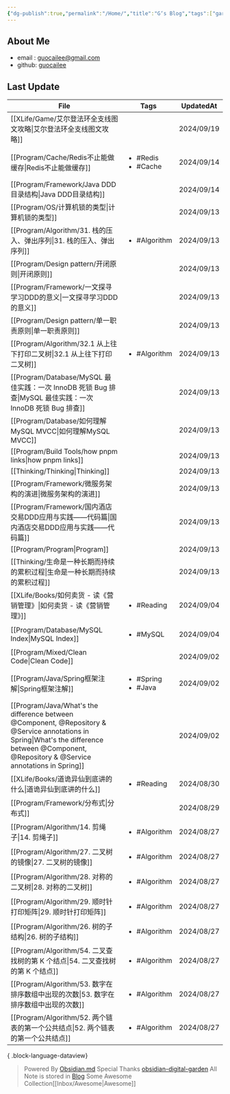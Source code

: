 ```yaml
---
{"dg-publish":true,"permalink":"/Home/","title":"G‘s Blog","tags":["gardenEntry"],"noteIcon":""}
---
```


## About Me
* email : [guocailee@gmail.com](mailto:guocailee@gmail.com)
* github: [guocailee](https://github.com/guocailee)


## Last Update

| File                                                                                                                                                                                               | Tags                                    | UpdatedAt  |
| -------------------------------------------------------------------------------------------------------------------------------------------------------------------------------------------------- | --------------------------------------- | ---------- |
| [[XLife/Game/艾尔登法环全支线图文攻略\|艾尔登法环全支线图文攻略]]                                                                                                                                                       | <ul></ul>                               | 2024/09/19 |
| [[Program/Cache/Redis不止能做缓存\|Redis不止能做缓存]]                                                                                                                                                      | <ul><li>#Redis</li><li>#Cache</li></ul> | 2024/09/14 |
| [[Program/Framework/Java DDD目录结构\|Java DDD目录结构]]                                                                                                                                                | <ul></ul>                               | 2024/09/14 |
| [[Program/OS/计算机锁的类型\|计算机锁的类型]]                                                                                                                                                                 | <ul></ul>                               | 2024/09/13 |
| [[Program/Algorithm/31. 栈的压入、弹出序列\|31. 栈的压入、弹出序列]]                                                                                                                                              | <ul><li>#Algorithm</li></ul>            | 2024/09/13 |
| [[Program/Design pattern/开闭原则\|开闭原则]]                                                                                                                                                           | <ul></ul>                               | 2024/09/13 |
| [[Program/Framework/一文探寻学习DDD的意义\|一文探寻学习DDD的意义]]                                                                                                                                                | <ul></ul>                               | 2024/09/13 |
| [[Program/Design pattern/单一职责原则\|单一职责原则]]                                                                                                                                                       | <ul></ul>                               | 2024/09/13 |
| [[Program/Algorithm/32.1 从上往下打印二叉树\|32.1 从上往下打印二叉树]]                                                                                                                                            | <ul><li>#Algorithm</li></ul>            | 2024/09/13 |
| [[Program/Database/MySQL 最佳实践：一次 InnoDB 死锁 Bug 排查\|MySQL 最佳实践：一次 InnoDB 死锁 Bug 排查]]                                                                                                             | <ul></ul>                               | 2024/09/13 |
| [[Program/Database/如何理解MySQL MVCC\|如何理解MySQL MVCC]]                                                                                                                                             | <ul></ul>                               | 2024/09/13 |
| [[Program/Build Tools/how pnpm links\|how pnpm links]]                                                                                                                                          | <ul></ul>                               | 2024/09/13 |
| [[Thinking/Thinking\|Thinking]]                                                                                                                                                                 | <ul></ul>                               | 2024/09/13 |
| [[Program/Framework/微服务架构的演进\|微服务架构的演进]]                                                                                                                                                        | <ul></ul>                               | 2024/09/13 |
| [[Program/Framework/国内酒店交易DDD应用与实践——代码篇\|国内酒店交易DDD应用与实践——代码篇]]                                                                                                                                  | <ul></ul>                               | 2024/09/13 |
| [[Program/Program\|Program]]                                                                                                                                                                    | <ul></ul>                               | 2024/09/13 |
| [[Thinking/生命是一种长期而持续的累积过程\|生命是一种长期而持续的累积过程]]                                                                                                                                                   | <ul></ul>                               | 2024/09/13 |
| [[XLife/Books/如何卖货 - 读《营销管理》\|如何卖货 - 读《营销管理》]]                                                                                                                                                  | <ul><li>#Reading</li></ul>              | 2024/09/04 |
| [[Program/Database/MySQL Index\|MySQL Index]]                                                                                                                                                   | <ul><li>#MySQL</li></ul>                | 2024/09/04 |
| [[Program/Mixed/Clean  Code\|Clean  Code]]                                                                                                                                                      | <ul></ul>                               | 2024/09/02 |
| [[Program/Java/Spring框架注解\|Spring框架注解]]                                                                                                                                                         | <ul><li>#Spring</li><li>#Java</li></ul> | 2024/09/02 |
| [[Program/Java/What's the difference between @Component, @Repository & @Service annotations in Spring\|What's the difference between @Component, @Repository & @Service annotations in Spring]] | <ul></ul>                               | 2024/09/02 |
| [[XLife/Books/道诡异仙到底讲的什么\|道诡异仙到底讲的什么]]                                                                                                                                                          | <ul><li>#Reading</li></ul>              | 2024/08/30 |
| [[Program/Framework/分布式\|分布式]]                                                                                                                                                                  | <ul></ul>                               | 2024/08/29 |
| [[Program/Algorithm/14. 剪绳子\|14. 剪绳子]]                                                                                                                                                          | <ul><li>#Algorithm</li></ul>            | 2024/08/27 |
| [[Program/Algorithm/27. 二叉树的镜像\|27. 二叉树的镜像]]                                                                                                                                                    | <ul><li>#Algorithm</li></ul>            | 2024/08/27 |
| [[Program/Algorithm/28. 对称的二叉树\|28. 对称的二叉树]]                                                                                                                                                    | <ul><li>#Algorithm</li></ul>            | 2024/08/27 |
| [[Program/Algorithm/29. 顺时针打印矩阵\|29. 顺时针打印矩阵]]                                                                                                                                                  | <ul><li>#Algorithm</li></ul>            | 2024/08/27 |
| [[Program/Algorithm/26. 树的子结构\|26. 树的子结构]]                                                                                                                                                      | <ul><li>#Algorithm</li></ul>            | 2024/08/27 |
| [[Program/Algorithm/54. 二叉查找树的第 K 个结点\|54. 二叉查找树的第 K 个结点]]                                                                                                                                      | <ul><li>#Algorithm</li></ul>            | 2024/08/27 |
| [[Program/Algorithm/53. 数字在排序数组中出现的次数\|53. 数字在排序数组中出现的次数]]                                                                                                                                      | <ul><li>#Algorithm</li></ul>            | 2024/08/27 |
| [[Program/Algorithm/52. 两个链表的第一个公共结点\|52. 两个链表的第一个公共结点]]                                                                                                                                        | <ul><li>#Algorithm</li></ul>            | 2024/08/27 |

{ .block-language-dataview}


> Powered By [Obsidian.md](https://obsidian.md/) 
> Special Thanks [obsidian-digital-garden](https://github.com/oleeskild/obsidian-digital-garden)
 >All Note is stored in [Blog](https://github.com/guocailee/blog)
> Some Awesome Collection[[Inbox/Awesome\|Awesome]]
